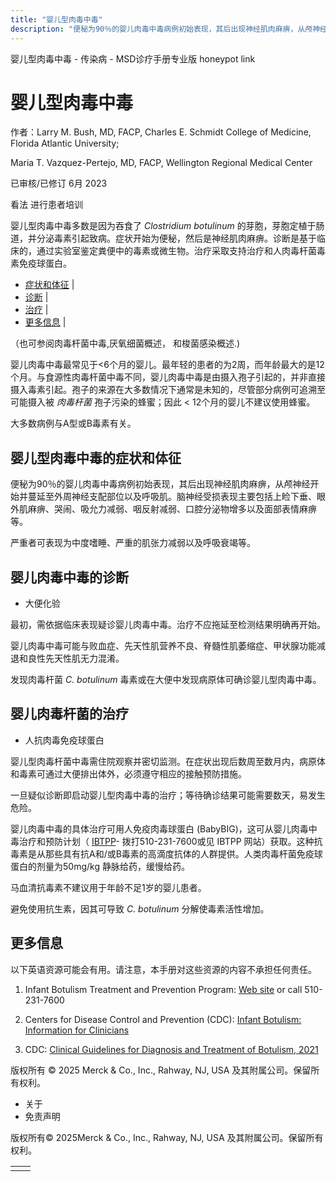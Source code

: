 ```yaml
---
title: "婴儿型肉毒中毒"
description: "便秘为90％的婴儿肉毒中毒病例初始表现，其后出现神经肌肉麻痹，从颅神经开始并蔓延至外周神经支配部位以及呼吸肌。脑神经受损表现主要包括上睑下垂、眼外肌麻痹、哭闹、吸允力减弱、咽反射减弱、口腔分泌物增多以及面部表情麻痹等。"
---
```


﻿婴儿型肉毒中毒 \- 传染病 \- MSD诊疗手册专业版 honeypot link

# 婴儿型肉毒中毒

作者：Larry M. Bush, MD, FACP, Charles E. Schmidt College of Medicine, Florida Atlantic University;

Maria T. Vazquez-Pertejo, MD, FACP, Wellington Regional Medical Center

已审核/已修订 6月 2023

看法 进行患者培训

婴儿型肉毒中毒多数是因为吞食了 _Clostridium botulinum_ 的芽胞，芽胞定植于肠道，并分泌毒素引起致病。症状开始为便秘，然后是神经肌肉麻痹。诊断是基于临床的，通过实验室鉴定粪便中的毒素或微生物。治疗采取支持治疗和人肉毒杆菌毒素免疫球蛋白。

- [症状和体征](#症状和体征_v8551871_zh) \|
- [诊断](#诊断_v8551874_zh) \|
- [治疗](#治疗_v8551878_zh) \|
- [更多信息](#更多信息_v44540892_zh) \|

（也可参阅肉毒杆菌中毒,厌氧细菌概述， 和梭菌感染概述.)

婴儿肉毒中毒最常见于<6个月的婴儿。最年轻的患者的为2周，而年龄最大的是12个月。与食源性肉毒杆菌中毒不同，婴儿肉毒中毒是由摄入孢子引起的，并非直接摄入毒素引起。孢子的来源在大多数情况下通常是未知的，尽管部分病例可追溯至可能摄入被 _肉毒杆菌_ 孢子污染的蜂蜜；因此 < 12个月的婴儿不建议使用蜂蜜。

大多数病例与A型或B毒素有关。

## 婴儿型肉毒中毒的症状和体征

便秘为90％的婴儿肉毒中毒病例初始表现，其后出现神经肌肉麻痹，从颅神经开始并蔓延至外周神经支配部位以及呼吸肌。脑神经受损表现主要包括上睑下垂、眼外肌麻痹、哭闹、吸允力减弱、咽反射减弱、口腔分泌物增多以及面部表情麻痹等。

严重者可表现为中度嗜睡、严重的肌张力减弱以及呼吸衰竭等。

## 婴儿肉毒中毒的诊断

- 大便化验


最初，需依据临床表现疑诊婴儿肉毒中毒。治疗不应拖延至检测结果明确再开始。

婴儿肉毒中毒可能与败血症、先天性肌营养不良、脊髓性肌萎缩症、甲状腺功能减退和良性先天性肌无力混淆。

发现肉毒杆菌 _C. botulinum_ 毒素或在大便中发现病原体可确诊婴儿型肉毒中毒。

## 婴儿肉毒杆菌的治疗

- 人抗肉毒免疫球蛋白


婴儿型肉毒杆菌中毒需住院观察并密切监测。在症状出现后数周至数月内，病原体和毒素可通过大便排出体外，必须遵守相应的接触预防措施。

一旦疑似诊断即启动婴儿型肉毒中毒的治疗；等待确诊结果可能需要数天，易发生危险。

婴儿肉毒中毒的具体治疗可用人免疫肉毒球蛋白 (BabyBIG)，这可从婴儿肉毒中毒治疗和预防计划（ [IBTPP](http://www.infantbotulism.org)\- 拨打510-231-7600或见 IBTPP 网站）获取。这种抗毒素是从那些具有抗A和/或B毒素的高滴度抗体的人群提供。人类肉毒杆菌免疫球蛋白的剂量为50mg/kg 静脉给药，缓慢给药。

马血清抗毒素不建议用于年龄不足1岁的婴儿患者。

避免使用抗生素，因其可导致 _C. botulinum_ 分解使毒素活性增加。

## 更多信息

以下英语资源可能会有用。请注意，本手册对这些资源的内容不承担任何责任。

1. Infant Botulism Treatment and Prevention Program: [Web site](http://www.infantbotulism.org) or call 510-231-7600

2. Centers for Disease Control and Prevention (CDC): [Infant Botulism: Information for Clinicians](https://www.cdc.gov/botulism/infant-botulism.html)

3. CDC: [Clinical Guidelines for Diagnosis and Treatment of Botulism, 2021](https://www.cdc.gov/mmwr/volumes/70/rr/rr7002a1.htm)




版权所有 © 2025
Merck & Co., Inc., Rahway, NJ, USA 及其附属公司。保留所有权利。

- 关于
- 免责声明

版权所有© 2025Merck & Co., Inc., Rahway, NJ, USA 及其附属公司。保留所有权利。

|     |     |
| --- | --- |
|  |  |